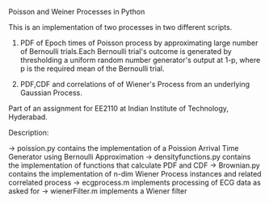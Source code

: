 Poisson and Weiner Processes in Python

This is an implementation of two processes in two different scripts.

1) PDF of Epoch times of Poisson process by approximating large number of Bernoulli trials.Each Bernoulli trial's outcome is generated by thresholding a uniform random number generator's output at 1-p, where p is the required mean of the Bernoulli trial. 

2) PDF,CDF and correlations of  of Wiener's Process from an underlying Gaussian Process.

Part of an assignment for EE2110 at Indian Institute of Technology, Hyderabad.


Description:

-> poission.py contains the implementation of a Poission Arrival Time Generator using Bernoulli Approximation
-> densityfunctions.py contains the implementation of functions that calculate PDF and CDF
-> Brownian.py contains the implementation of n-dim Wiener Process instances and related correlated process
-> ecgprocess.m implements processing of ECG data as asked for
-> wienerFilter.m implements a Wiener filter


